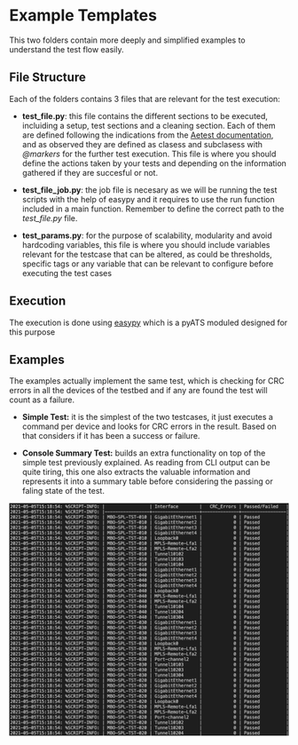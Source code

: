 # Example Templates
This two folders contain more deeply and simplified examples to understand the test flow easily. 

## File Structure
Each of the folders contains 3 files that are relevant for the test execution:

* **test_file.py**: this file contains the different sections to be executed, incluiding a setup, test sections and a cleaning section. Each of them are defined following the indications from the [Aetest documentation](https://pubhub.devnetcloud.com/media/pyats/docs/aetest/index.html), and as observed they are defined as clasess and subclasess with *@markers* for the further test execution. This file is where you should define the actions taken by your tests and depending on the information gathered if they are succesful or not.

* **test_file_job.py**: the job file is necesary as we will be running the test scripts with the help of easypy and it requires to use the run function included in a main function. Remember to define the correct path to the *test_file.py* file.

* **test_params.py**: for the purpose of scalability, modularity and avoid hardcoding variables, this file is where you should include variables relevant for the testcase that can be altered, as could be thresholds, specific tags or any variable that can be relevant to configure before executing the test cases


## Execution

The execution is done using [easypy](https://pubhub.devnetcloud.com/media/pyats/docs/easypy/introduction.html) which is a pyATS moduled designed for this purpose

## Examples

The examples actually implement the same test, which is checking for CRC errors in all the devices of the testbed and if any are found the test will count as a failure.

* **Simple Test:** it is the simplest of the two testcases, it just executes a command per device and looks for CRC errors in the result. Based on that considers if it has been a success or failure.

* **Console Summary Test:** builds an extra functionality on top of the simple test previously explained. As reading from CLI output can be quite tiring, this one also extracts the valuable information and represents it into a summary table before considering the passing or faling state of the test.

<img src="/IMAGES/console_summary_output.png">